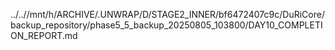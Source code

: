 ../..//mnt/h/ARCHIVE/.UNWRAP/D/STAGE2_INNER/bf6472407c9c/DuRiCore/backup_repository/phase5_5_backup_20250805_103800/DAY10_COMPLETION_REPORT.md